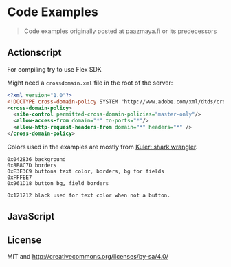 # Code Examples

> Code examples originally posted at paazmaya.fi or its predecessors


## Actionscript

For compiling try to use Flex SDK

Might need a `crossdomain.xml` file in the root of the server:

```xml
<?xml version="1.0"?>
<!DOCTYPE cross-domain-policy SYSTEM "http://www.adobe.com/xml/dtds/cross-domain-policy.dtd">
<cross-domain-policy>
  <site-control permitted-cross-domain-policies="master-only"/>
  <allow-access-from domain="*" to-ports="*"/>
  <allow-http-request-headers-from domain="*" headers="*" />
</cross-domain-policy>
```

Colors used in the examples are mostly from [Kuler: shark wrangler](http://kuler.adobe.com/#themeID/425255).

```
0x042836 background
0x8B8C7D borders
0xE3E3C9 buttons text color, borders, bg for fields
0xFFFEE7
0x961D18 button bg, field borders

0x121212 black used for text color when not a button.
```



## JavaScript


## License

MIT and http://creativecommons.org/licenses/by-sa/4.0/
